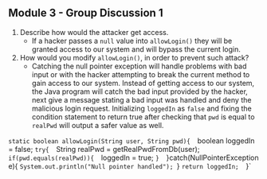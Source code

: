 ## Module 3 - Group Discussion 1

1. Describe how would the attacker get access.
	- If a hacker passes a `null` value into `allowLogin()` they will be granted access to our system and will bypass the current login.
1. How would you modify `allowLogin()`, in order to prevent such attack?
	- Catching the null pointer exception will handle problems with bad input or with the hacker attempting to break the current method to gain access to our system. Instead of getting access to our system, the Java program will catch the bad input provided by the hacker, next give a message stating a bad input was handled and deny the malicious login request. Initializing `loggedIn` as `false` and fixing the condition statement to return true after checking that `pwd` is equal to `realPwd` will output a safer value as well.

`static boolean allowLogin(String user, String pwd){ 
	`boolean loggedIn = false; 
	`try{ 
		`String realPwd = getRealPwdFromDb(user); 
		`if(pwd.equals(realPwd)){ 
			`loggedIn = true; 
		`} 
	`}catch(NullPointerException e){ 
		`System.out.println("Null pointer handled");
	`} 
	`return loggedIn; 
`}`